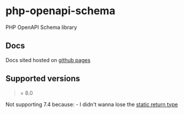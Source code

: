 # php-openapi-schema
PHP OpenAPI Schema library


## Docs

Docs sited hosted on [github pages](https://adamkirk.github.io/php-openapi-schema/)

## Supported versions

>= 8.0

Not supporting 7.4 because:
    - I didn't wanna lose the [static return type](https://wiki.php.net/rfc/static_return_type) 